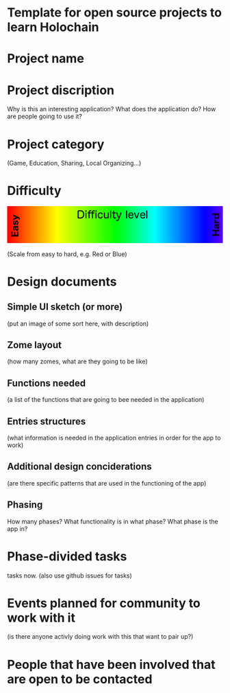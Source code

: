 # Template for open source projects to learn Holochain

# Project name

# Project discription
Why is this an interesting application? What does the application do? How are people going to use it?

# Project category
(Game, Education, Sharing, Local Organizing...)

# Difficulty
![difficulty](https://raw.githubusercontent.com/holochain-community-resources/Open-Source-Learning-Projects/master/difficulty.png)

(Scale from easy to hard, e.g. Red or Blue)

# Design documents

##  Simple UI sketch (or more)
(put an image of some sort here, with description)

## Zome layout
(how many zomes, what are they going to be like)
## Functions needed
(a list of the functions that are going to bee needed in the application)
## Entries structures
(what information is needed in the application entries in order for the app to work)

## Additional design conciderations
(are there specific patterns that are used in the functioning of the app)

## Phasing
How many phases?
What functionality is in what phase?
What phase is the app in?

# Phase-divided tasks
tasks now. (also use github issues for tasks)

# Events planned for community to work with it
(is there anyone activly doing work with this that want to pair up?)

# People that have been involved that are open to be contacted



